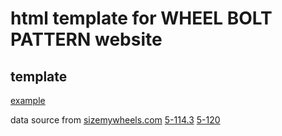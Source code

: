 # html template for WHEEL BOLT PATTERN website

## template
[example](https://sizemywheels.com)

data source from [sizemywheels.com](https://sizemywheels.com)
[5-114.3](https://sizemywheels.com/lz-pcd/5-114.3)
[5-120](https://sizemywheels.com/lz-pcd/5-120)